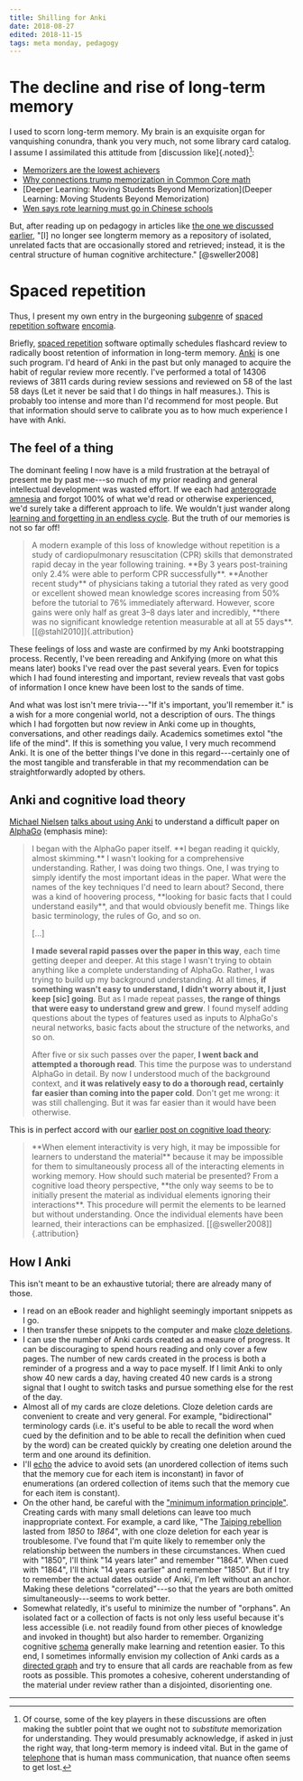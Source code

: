 ```yaml
---
title: Shilling for Anki
date: 2018-08-27
edited: 2018-11-15
tags: meta monday, pedagogy
---
```


# The decline and rise of long-term memory

I used to scorn long-term memory. My brain is an exquisite organ for vanquishing conundra, thank you very much, not some library card catalog. I assume I assimilated this attitude from [discussion like]{.noted}[^understanding-memory]:

- [Memorizers are the lowest achievers](https://hechingerreport.org/memorizers-are-the-lowest-achievers-and-other-common-core-math-surprises/)
- [Why connections trump memorization in Common Core math](https://www.dummies.com/education/common-core-standards/why-connections-trump-memorization-in-common-core-math/)
- [Deeper Learning: Moving Students Beyond Memorization](Deeper Learning: Moving Students Beyond Memorization)
- [Wen says rote learning must go in Chinese schools](https://www.reuters.com/article/us-china-education/wen-says-rote-learning-must-go-in-chinese-schools-idUSTRE67U18Y20100831)

But, after reading up on pedagogy in articles like [the one we discussed earlier](/posts/human-cognitive-architecture-learning), "[I] no longer see longterm memory as a repository of isolated, unrelated facts that are occasionally stored and retrieved; instead, it is the central structure of human cognitive architecture." [@sweller2008]

# Spaced repetition

Thus, I present my own entry in the burgeoning [subgenre](https://www.gwern.net/Spaced-repetition) of [spaced repetition software](http://augmentingcognition.com/ltm.html) [encomia](http://devonzuegel.com/post/thoughts-on-spaced-repetition).

Briefly, [spaced repetition](https://en.wikipedia.org/wiki/Spaced_repetition) software optimally schedules flashcard review to radically boost retention of information in long-term memory. [Anki](https://apps.ankiweb.net/) is one such program. I'd heard of Anki in the past but only managed to acquire the habit of regular review more recently. I've performed a total of 14306 reviews of 3811 cards during review sessions and reviewed on 58 of the last 58 days (Let it never be said that I do things in half measures.). This is probably too intense and more than I'd recommend for most people. But that information should serve to calibrate you as to how much experience I have with Anki.

## The feel of a thing

The dominant feeling I now have is a mild frustration at the betrayal of present me by past me---so much of my prior reading and general intellectual development was wasted effort. If we each had [anterograde amnesia](https://en.wikipedia.org/wiki/Anterograde_amnesia) and forgot 100% of what we'd read or otherwise experienced, we'd surely take a different approach to life. We wouldn't just wander along [learning and forgetting in an endless cycle](https://en.wikipedia.org/wiki/Memento_(film)). But the truth of our memories is not so far off!

<!--more-->

<blockquote>
A modern example of this loss of knowledge without repetition is a study of cardiopulmonary resuscitation (CPR) skills that demonstrated rapid decay in the year following training. **By 3 years post-training only 2.4% were able to perform CPR successfully**. **Another recent study** of physicians taking a tutorial they rated as very good or excellent showed mean knowledge scores increasing from 50% before the tutorial to 76% immediately afterward. However, score gains were only half as great 3–8 days later and incredibly, **there was no significant knowledge retention measurable at all at 55 days**. [[@stahl2010]]{.attribution}
</blockquote>

These feelings of loss and waste are confirmed by my Anki bootstrapping process. Recently, I've been rereading and Ankifying (more on what this means later) books I've read over the past several years. Even for topics which I had found interesting and important, review reveals that vast gobs of information I once knew have been lost to the sands of time.

And what was lost isn't mere trivia---"If it's important, you'll remember it." is a wish for a more congenial world, not a description of ours. The things which I had forgotten but now review in Anki come up in thoughts, conversations, and other readings daily. Academics sometimes extol "the life of the mind". If this is something you value, I very much recommend Anki. It is one of the better things I've done in this regard---certainly one of the most tangible and transferable in that my recommendation can be straightforwardly adopted by others.

## Anki and cognitive load theory

[Michael Nielsen](https://en.wikipedia.org/wiki/Michael_Nielsen) [talks about using Anki](http://augmentingcognition.com/ltm.html) to understand a difficult paper on [AlphaGo](https://en.wikipedia.org/wiki/AlphaGo) (emphasis mine):

<blockquote>
I began with the AlphaGo paper itself. **I began reading it quickly, almost skimming.** I wasn't looking for a comprehensive understanding. Rather, I was doing two things. One, I was trying to simply identify the most important ideas in the paper. What were the names of the key techniques I'd need to learn about? Second, there was a kind of hoovering process, **looking for basic facts that I could understand easily**, and that would obviously benefit me. Things like basic terminology, the rules of Go, and so on.

[...]

**I made several rapid passes over the paper in this way**, each time getting deeper and deeper. At this stage I wasn't trying to obtain anything like a complete understanding of AlphaGo. Rather, I was trying to build up my background understanding. At all times, **if something wasn't easy to understand, I didn't worry about it, I just keep [sic] going**. But as I made repeat passes, **the range of things that were easy to understand grew and grew**. I found myself adding questions about the types of features used as inputs to AlphaGo's neural networks, basic facts about the structure of the networks, and so on.

After five or six such passes over the paper, **I went back and attempted a thorough read**. This time the purpose was to understand AlphaGo in detail. By now I understood much of the background context, and **it was relatively easy to do a thorough read, certainly far easier than coming into the paper cold**. Don't get me wrong: it was still challenging. But it was far easier than it would have been otherwise.
</blockquote>

This is in perfect accord with our [earlier post on cognitive load theory](/posts/human-cognitive-architecture-learning):

<blockquote>
**When element interactivity is very high, it may be impossible for learners to understand the material** because it may be impossible for them to simultaneously process all of the interacting elements in working memory. How should such material be presented? From a cognitive load theory perspective, **the only way seems to be to initially present the material as individual elements ignoring their interactions**. This procedure will permit the elements to be learned but without understanding. Once the individual elements have been learned, their interactions can be emphasized. [[@sweller2008]]{.attribution}
</blockquote>

## How I Anki

This isn't meant to be an exhaustive tutorial; there are already many of those.

- I read on an eBook reader and highlight seemingly important snippets as I go.
- I then transfer these snippets to the computer and make [cloze deletions](https://en.wikipedia.org/wiki/Cloze_test).
- I can use the number of Anki cards created as a measure of progress. It can be discouraging to spend hours reading and only cover a few pages. The number of new cards created in the process is both a reminder of a progress and a way to pace myself. If I limit Anki to only show 40 new cards a day, having created 40 new cards is a strong signal that I ought to switch tasks and pursue something else for the rest of the day.
- Almost all of my cards are cloze deletions. Cloze deletion cards are convenient to create and very general. For example, "bidirectional" terminology cards (i.e. it's useful to be able to recall the word when cued by the definition and to be able to recall the definition when cued by the word) can be created quickly by creating one deletion around the term and one around its definition.
- I'll [echo](https://www.supermemo.com/en/articles/20rules) the advice to avoid sets (an unordered collection of items such that the memory cue for each item is inconstant) in favor of enumerations (an ordered collection of items such that the memory cue for each item is constant).
- On the other hand, be careful with the ["minimum information principle"](https://www.supermemo.com/en/articles/20rules). Creating cards with many small deletions can leave too much inappropriate context. For example, a card like, "The [Taiping rebellion](https://en.wikipedia.org/wiki/Taiping_Rebellion) lasted from *1850* to *1864*", with one cloze deletion for each year is troublesome. I've found that I'm quite likely to remember only the relationship between the numbers in these circumstances. When cued with "1850", I'll think "14 years later" and remember "1864". When cued with "1864", I'll think "14 years earlier" and remember "1850". But if I try to remember the actual dates outside of Anki, I'm left without an anchor. Making these deletions "correlated"---so that the years are both omitted simultaneously---seems to work better.
- Somewhat relatedly, it's useful to minimize the number of "orphans". An isolated fact or a collection of facts is not only less useful because it's less accessible (i.e. not readily found from other pieces of knowledge and invoked in thought) but also harder to remember. Organizing cognitive [schema](https://en.wikipedia.org/wiki/Schema_(psychology)) generally make learning and retention easier. To this end, I sometimes informally envision my collection of Anki cards as a [directed graph](https://en.wikipedia.org/wiki/Directed_graph) and try to ensure that all cards are reachable from as few roots as possible. This promotes a cohesive, coherent understanding of the material under review rather than a disjointed, disorienting one.

<hr class="references">

[^understanding-memory]: Of course, some of the key players in these discussions are often making the subtler point that we ought not to *substitute* memorization for understanding. They would presumably acknowledge, if asked in just the right way, that long-term memory is indeed vital. But in the game of [telephone](https://en.wikipedia.org/wiki/Chinese_whispers) that is human mass communication, that nuance often seems to get lost.
